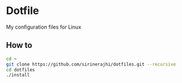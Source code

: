 # Dotfile

My configuration files for Linux

## How to

```bash
cd ~
git clone https://github.com/sirinerajhi/dotfiles.git --recursive
cd dotfiles
./install
```
